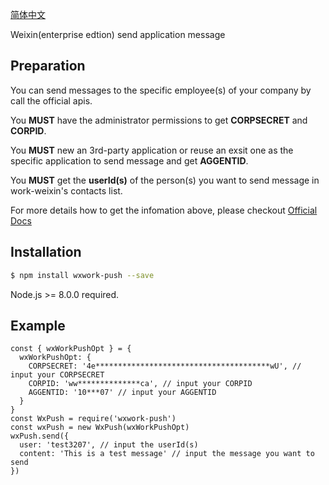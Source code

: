 [简体中文](https://github.com/test3207/wxwork-push/blob/master/README.zh-CN.md)

Weixin(enterprise edtion) send application message

## Preparation

You can send messages to the specific employee(s) of your company by call the official apis.

You **MUST** have the administrator permissions to get **CORPSECRET** and **CORPID**.

You **MUST** new an 3rd-party application or reuse an exsit one as the specific application to send message and get **AGGENTID**.

You **MUST** get the **userId(s)** of the person(s) you want to send message in work-weixin's contacts list.

For more details how to get the infomation above, please checkout [Official Docs](https://work.weixin.qq.com/api/doc#90000/90135/90664)

## Installation

```bash
$ npm install wxwork-push --save
```

Node.js >= 8.0.0 required.

## Example

```
const { wxWorkPushOpt } = {
  wxWorkPushOpt: {
    CORPSECRET: '4e***************************************wU', // input your CORPSECRET
    CORPID: 'ww**************ca', // input your CORPID
    AGGENTID: '10***07' // input your AGGENTID
  }
}
const WxPush = require('wxwork-push')
const wxPush = new WxPush(wxWorkPushOpt)
wxPush.send({
  user: 'test3207', // input the userId(s)
  content: 'This is a test message' // input the message you want to send
})

```
